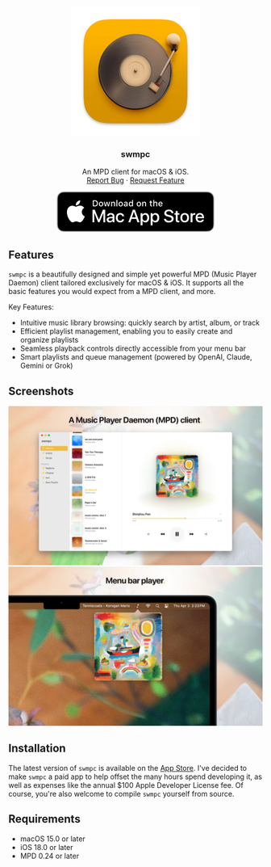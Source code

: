 <div align="center">
	<a href="https://github.com/CamilleScholtz/swmpc">
		<img src="https://raw.githubusercontent.com/CamilleScholtz/swmpc/refs/heads/main/Assets/Icon.webp" width="256" alt="swmpc">
	</a>
	<h3 align="center">swmpc</h3>
	<p align="center">
		An MPD client for macOS & iOS.
		<br />
		<a href="https://github.com/CamilleScholtz/swmpc/issues/new?template=bug_report.md">Report Bug</a>
		·
		<a href="https://github.com/CamilleScholtz/swmpc/issues/new?template=feature_request.md">Request Feature</a>
	</p>
	<a href="https://apps.apple.com/app/swmpc/id6743818735" target="_blank">
		<img src="https://raw.githubusercontent.com/CamilleScholtz/swmpc/refs/heads/main/Assets/Download.svg" alt="Download">
	</a>
</div>

## Features

`swmpc` is a beautifully designed and simple yet powerful MPD (Music Player Daemon) client tailored exclusively for macOS & iOS. It supports all the basic features you would expect from a MPD client, and more.

Key Features:

- Intuitive music library browsing: quickly search by artist, album, or track
- Efficient playlist management, enabling you to easily create and organize playlists
- Seamless playback controls directly accessible from your menu bar
- Smart playlists and queue management (powered by OpenAI, Claude, Gemini or Grok)


## Screenshots

![App](https://raw.githubusercontent.com/CamilleScholtz/swmpc/refs/heads/main/Assets/App.webp)
![Popover](https://raw.githubusercontent.com/CamilleScholtz/swmpc/refs/heads/main/Assets/Popover.webp)


## Installation

The latest version of `swmpc` is available on the [App Store](https://apps.apple.com/app/swmpc/id6743818735). I've decided to make `swmpc` a paid app to help offset the many hours spend developing it, as well as expenses like the annual $100 Apple Developer License fee. Of course, you're also welcome to compile `swmpc` yourself from source.


## Requirements

- macOS 15.0 or later
- iOS 18.0 or later
- MPD 0.24 or later
